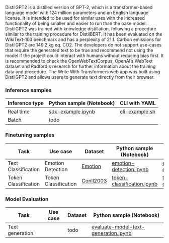 DistilGPT2 is a distilled version of GPT-2, which is a transformer-based language model with 124 million parameters and an English language license. It is intended to be used for similar uses with the increased functionality of being smaller and easier to run than the base model. DistilGPT2 was trained with knowledge distillation, following a procedure similar to the training procedure for DistilBERT. It has been evaluated on the WikiText-103 benchmark and has a perplexity of 21.1. Carbon emissions for DistilGPT2 are 149.2 kg eq. CO2.  The developers do not support use-cases that require the generated text to be true and recommend not using the model if the project could interact with humans without reducing bias first. It is recommended to check the OpenWebTextCorpus, OpenAI’s WebText dataset and Radford's research for further information about the training data and procedure. The Write With Transformers web app was built using DistilGPT2 and allows users to generate text directly from their browser.

### Inference samples

Inference type|Python sample (Notebook)|CLI with YAML
|--|--|--|
Real time|[sdk-example.ipynb](https://aka.ms/azureml-infer-sdk)|[cli-example.sh](https://aka.ms/azureml-infer-cli)
Batch | todo


### Finetuning samples

Task|Use case|Dataset|Python sample (Notebook)|CLI with YAML
|---|--|--|--|--|
Text Classification|Emotion Detection|[Emotion](https://huggingface.co/datasets/dair-ai/emotion)|[emotion-detection.ipynb](https://aka.ms/azureml-ft-sdk-emotion-detection)|[emotion-detection.sh](https://aka.ms/azureml-ft-cli-emotion-detection)
Token Classification|Token Classification|[Conll2003](https://huggingface.co/datasets/conll2003)|[token-classification.ipynb](https://github.com/Azure/azureml-examples/tree/sitaram/finetunenotebooks/sdk/python/foundation-models/system/finetune/token-classification/token-classification.ipynb)|[token-classification.sh](https://github.com/Azure/azureml-examples/blob/sitaram/finetunenotebooks/cli/foundation-models/system/finetune/token-classification/token-classification.sh)


### Model Evaluation

|Task|Use case|Dataset|Python sample (Notebook)|
|---|--|--|--|
|Text generation||todo|[evaluate-model-text-generation.ipynb](https://aka.ms/azureml-eval-sdk-text-generation/)|
